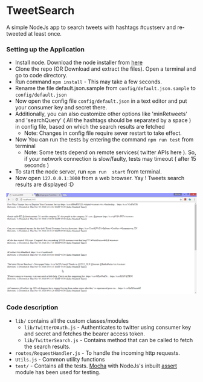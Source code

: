 # TweetSearch
A simple NodeJs app to search tweets with hashtags #custserv and re-tweeted at least once.

### Setting up the Application
* Install node. Download the node installer from [here](https://nodejs.org/en/download/) 
* Clone the repo (OR Download and extract the files). Open a terminal and go to code directory.
* Run command `npm install` - This may take a few seconds.
* Rename the file default.json.sample from `config/default.json.sample` to `config/default.json`
* Now open the config file `config/default.json` in a text editor and put your consumer key and secret there.
* Additionally, you can also customize other options like 'minRetweets' and 'searchQuery' ( All the hashtags should be separated by a space ) in config file, based on which the search results are fetched
    * Note: Changes in config file require sever restart to take effect.
* Now You can run the tests by entering the command `npm run test` from terminal
    * Note: Some tests depend on remote services( twitter APIs here ). So, if your network connection is slow/faulty, tests may timeout ( after 15 seconds )
* To start the node server, run `npm run  start` from terminal.
* Now open `127.0.0.1:3000` from a web browser. Yay ! Tweets search results are displayed :D

![SearchResult](https://github.com/abhgangwar/TweetSearch/blob/master/screenshots/browerView.png)

### Code description
* `lib/` contains all the custom classes/modules
    * `lib/TwitterOAuth.js` - Authenticates to twitter using consumer key and secret and fetches the bearer access token.
    * `lib/TwitterSearch.js` - Contains method that can be called to fetch the search results.
* `routes/RequestHandler.js` - To handle the incoming http requests.
* `Utils.js` - Common utility functions
* `test/` - Contains all the tests. [Mocha](https://mochajs.org/) with NodeJs's inbuilt [assert](https://nodejs.org/api/assert.html) module has been used for testing. 
